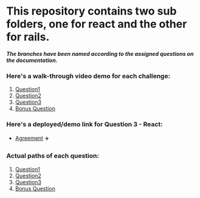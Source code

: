 # This repository contains two sub folders, one for react and the other for rails.

***The branches have been named according to the assigned questions on the documentation.***

### Here's a walk-through video demo for each challenge:
1. <a href="https://drive.google.com/file/d/1chD6Xl29U2AI02T7mLQolAUsyasGIe_V/view?usp=sharing" target="_blank">Question1</a>
2. <a href="https://drive.google.com/file/d/1DVOznoPLtWr9bu1FVOUX5Oljx4cfvrp7/view?usp=sharing" target="_blank">Question2</a>
3. <a href="https://drive.google.com/file/d/1l3pajCuqOQ_7lOMR4A7alI0xuZrnEWxS/view?usp=sharing" target="_blank">Question3</a>
4. <a href="https://drive.google.com/file/d/1ysdO6YgsbBpHjhUuB1Lf6Zofr8U_tudg/view?usp=sharing" target="_blank">Bonus Question</a>

### Here's a deployed/demo link for Question 3 - React:
- <a href="https://troos-uncap.netlify.app/" target="_blank">Agreement</a> ✈️

### Actual paths of each question:
1. <a href="https://github.com/Kgomotso196/Uncap-Dev-Challenge/blob/question1/rails-uncap/app.rb" target="_blank">Question1</a>
2. <a href="https://github.com/Kgomotso196/Uncap-Dev-Challenge/tree/question2/rails-uncap/app/models" target="_blank">Question2</a>
3. <a href="https://github.com/Kgomotso196/Uncap-Dev-Challenge/tree/question3/react-uncap/src" target="_blank">Question3</a>
4. <a href="https://github.com/Kgomotso196/Uncap-Dev-Challenge/blob/bonus-question-rspec/rails-uncap/app_spec.rb" target="_blank">Bonus Question</a>
